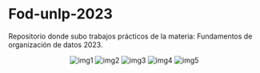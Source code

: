 # Fod-unlp-2023
Repositorio donde subo trabajos prácticos de la materia: Fundamentos de organización de datos 2023.
<p align="center">
    <img src= "https://i.postimg.cc/Wz0pHRCM/1.jpg" alt = "img1"/>
    <img src= "https://i.postimg.cc/yd8nYssT/5.jpg" alt = "img2"/>
    <img src= "https://i.postimg.cc/Gp7gDHMf/3.jpg" alt = "img3"/>
    <img src= "https://i.postimg.cc/RFJdnGJ3/4.jpg" alt = "img4"/>
    <img src= "https://i.postimg.cc/YqR60TDn/2.jpg" alt = "img5"/>
</p>
